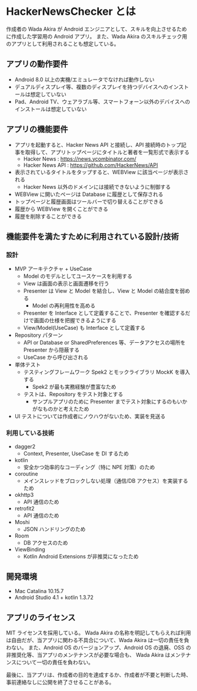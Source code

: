 # HackerNewsChecker とは
作成者の Wada Akira が Android エンジニアとして、スキルを向上させるために作成した学習用の Android アプリ。
また、Wada Akira のスキルチェック用のアプリとして利用されることも想定している。

## アプリの動作要件

- Android 8.0 以上の実機/エミュレータでなければ動作しない
- デュアルディスプレイ等、複数のディスプレイを持つデバイスへのインストールは想定していない
- Pad、Android TV、ウェアラブル等、スマートフォーン以外のデバイスへのインストールは想定していない

## アプリの機能要件

- アプリを起動すると、Hacker News API と接続し、API 接続時のトップ記事を取得して、アプリトップページにタイトルと著者を一覧形式で表示する
    - Hacker News : https://news.ycombinator.com/
    - Hacker News API : https://github.com/HackerNews/API
- 表示されているタイトルをタップすると、WEBView に該当ページが表示される
    - Hacker News 以外のドメインには接続できないように制御する
- WEBView に開いたページは Database に履歴として保存される
- トップページと履歴画面はツールバーで切り替えることができる
- 履歴から WEBView を開くことができる
- 履歴を削除することができる

## 機能要件を満たすために利用されている設計/技術

### 設計

- MVP アーキテクチャ + UseCase
    - Model のモデルとしてユースケースを利用する
    - View は画面の表示と画面遷移を行う
    - Presenter は View と Model を結合し、View と Model の結合度を弱める
        - Model の再利用性を高める
    - Presenter を Interface として定義することで、Presenter を確認するだけで画面の仕様を把握できるようにする
    - View/Model(UseCase) も Interface として定義する
- Repository パターン
    - API or Database or SharedPreferences 等、データアクセスの場所を Presenter から隠蔽する
    - UseCase から呼び出される
- 単体テスト
    - テスティングフレームワーク Spek2 とモックライブラリ MockK を導入する
        - Spek2 が最も実務経験が豊富なため
    - テストは、Repository をテスト対象とする
        - サンプルアプリのために Presenter までテスト対象にするのもいかがなものかと考えたため
- UI テストについては作成者にノウハウがないため、実装を見送る

### 利用している技術

- dagger2
    - Context, Presenter, UseCase を DI するため
- kotlin
    - 安全かつ効率的なコーディング（特に NPE 対策）のため
- coroutine
    - メインスレッドをブロックしない処理（通信/DB アクセス）を実装するため
- okhttp3
    - API 通信のため
- retrofit2
    - API 通信のため
- Moshi
    - JSON ハンドリングのため
- Room
    - DB アクセスのため
- ViewBinding
    - Kotlin Android Extensions が非推奨になったため

## 開発環境

- Mac Catalina 10.15.7
- Android Studio 4.1 + kotlin 1.3.72

## アプリのライセンス

MIT ライセンスを採用している。
Wada Akira の名称を明記してもらえれば利用は自由だが、当アプリに関わる不具合について、Wada Akira は一切の責任を負わない。
また、Android OS のバージョンアップ、Android OS の退廃、OSS の非推奨化等、当アプリのメンテナンスが必要な場合も、
Wada Akira はメンテナンスについて一切の責任を負わない。

最後に、当アプリは、作成者の目的を達成するか、作成者が不要と判断した時、事前連絡なしに公開を終了させることがある。